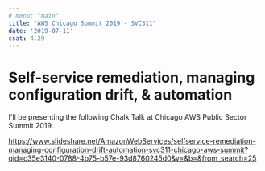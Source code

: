 ```yaml
---
# menu: "main"
title: "AWS Chicago Summit 2019 - SVC311"
date: '2019-07-11'
csat: 4.29
---
```

# Self-service remediation, managing configuration drift, & automation

I'll be presenting the following Chalk Talk at Chicago AWS Public Sector Summit 2019.

https://www.slideshare.net/AmazonWebServices/selfservice-remediation-managing-configuration-drift-automation-svc311-chicago-aws-summit?qid=c35e3140-0788-4b75-b57e-93d8760245d0&v=&b=&from_search=25